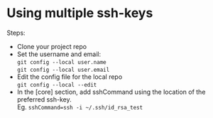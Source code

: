 # Using multiple ssh-keys

Steps:
- Clone your project repo
- Set the username and email: \
`git config --local user.name` \
`git config --local user.email`
- Edit the config file for the local repo  \
`git config --local --edit`
- In the [core] section, add sshCommand using the location of the preferred ssh-key. \
Eg. `sshCommand=ssh -i ~/.ssh/id_rsa_test` 

